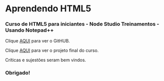 # Aprendendo HTML5
### Curso de HTML5 para iniciantes -  Node Studio Treinamentos - Usando Notepad++

Clique [AQUI](https://github.com/MunrraMT/Aprendendo_HTML5) para ver o GitHUB.

Clique [AQUI](https://munrramt.github.io/Aprendendo_HTML5/Projeto-Final/projetofinal.html) para ver o projeto final do curso.

Críticas e sujestões seram bem vindos.
### Obrigado!
